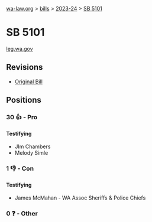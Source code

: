 [wa-law.org](/) > [bills](/bills/) > [2023-24](/bills/2023-24) > [SB 5101](/bills/2023-24/sb/5101/)

# SB 5101
[leg.wa.gov](https://app.leg.wa.gov/billsummary?BillNumber=5101&Year=2023&Initiative=false)

## Revisions
* [Original Bill](1/)

## Positions
### 30 👍 - Pro
#### Testifying
* JIm Chambers
* Melody Simle

### 1 👎 - Con
#### Testifying
* James McMahan - WA Assoc Sheriffs & Police Chiefs

### 0 ❓ - Other

